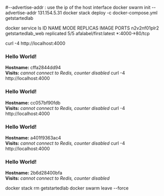 #--advertise-addr : use the ip of the host interface
docker swarm init --advertise-addr 131.154.5.31
docker stack deploy -c docker-compose.yml getstartedlab

docker service ls
ID                  NAME                MODE                REPLICAS            IMAGE                       PORTS
n2v2nf01plr2        getstartedlab_web   replicated          5/5                 afalabel/first:latest   *:4000->80/tcp

curl -4 http://localhost:4000
<h3>Hello World!</h3><b>Hostname:</b> cffa2844dd94<br/><b>Visits:</b> <i>cannot connect to Redis, counter disabled</i>
curl -4 http://localhost:4000
<h3>Hello World!</h3><b>Hostname:</b> cc057bf90fdb<br/><b>Visits:</b> <i>cannot connect to Redis, counter disabled</i>
curl -4 http://localhost:4000
<h3>Hello World!</h3><b>Hostname:</b> a401f9363ac4<br/><b>Visits:</b> <i>cannot connect to Redis, counter disabled</i>
curl -4 http://localhost:4000
<h3>Hello World!</h3><b>Hostname:</b> 2b6d28400bfa<br/><b>Visits:</b> <i>cannot connect to Redis, counter disabled</i>


docker stack rm getstartedlab
docker swarm leave --force
